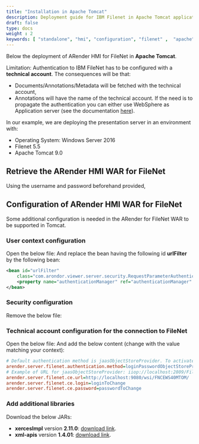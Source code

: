 ```yaml
---
title: "Installation in Apache Tomcat"
description: Deployment guide for IBM Filenet in Apache Tomcat application server
draft: false
type: docs
weight : 2
keywords: [ "standalone", "hmi", "configuration", "filenet" ,  "apache" , "tomcat"]
---
```

Below the deployment of ARender HMI for FileNet in **Apache Tomcat**.


Limitation: Authentication to IBM FileNet has to be configured with a **technical account**.
The consequences will be that:
- Documents/Annotations/Metadata will be fetched with the technical account,
- Annotations will have the name of the technical account.
If the need is to propagate the authentication you can either use WebSphere as Application server (see the documentation [here](broken-link.md)).


In our example, we are deploying the presentation server
in an environment with:
- Operating System: Windows Server 2016
- Filenet 5.5
- Apache Tomcat 9.0

## Retrieve the ARender HMI WAR for FileNet

Using the username and password beforehand provided,

## Configuration of ARender HMI WAR for FileNet

Some additional configuration is needed in the ARender for FileNet WAR to be supported in Tomcat.

### User context configuration

Open the below file:
And replace the bean having the following id **urlFilter** by the following bean: 

``` xml
<bean id="urlFilter"
    class="com.arondor.viewer.server.security.RequestParameterAuthenticationFilter">
    <property name="authenticationManager" ref="authenticationManager" />
</bean>
```

### Security configuration

Remove the below file:

### Technical account configuration for the connection to FileNet

Open the below file:
And add the below content (change with the value matching your context):

``` cfg
# Default authentication method is jaasObjectStoreProvider. To activate connect through a technical account use loginPasswordObjectStoreProvider and set the right login and password below
arender.server.filenet.authentication.method=loginPasswordObjectStoreProvider
# Example of URL for jaasObjectStoreProvider: iiop://localhost:2809/FileNet/Engine and for loginPasswordObjectStoreProvider : http://localhost:9080/wsi/FNCEWS40MTOM/
arender.server.filenet.ce.url=http://localhost:9080/wsi/FNCEWS40MTOM/
arender.server.filenet.ce.login=loginToChange
arender.server.filenet.ce.password=passwordToChange
```

### Add additional libraries

Download the below JARs:
* **xercesImpl** version **2.11.0**: [download link](https://mvnrepository.com/artifact/xerces/xercesImpl/2.11.0).
* **xml-apis** version **1.4.01**: [download link](https://mvnrepository.com/artifact/xml-apis/xml-apis/1.4.01).

